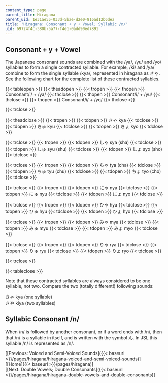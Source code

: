 ```yaml
---
content_type: page
parent_title: Hiragana
parent_uid: 1e31ae55-033d-5bae-d2e0-816ad12b6dea
title: 'Hiragana: Consonant + y + Vowel; Syllabic /n/'
uid: 69724f4c-380b-5a77-f4e1-0add90ed7891
---
```


Consonant + y + Vowel
---------------------

The Japanese consonant sounds are combined with the /ya/, /yu/ and /yo/ syllables to form a single contracted syllable. For example, /ki/ and /ya/ combine to form the single syllable /kya/, represented in hiragana as きゃ. See the following chart for the complete list of these contracted syllables.

{{< tableopen >}}
{{< theadopen >}}
{{< tropen >}}
{{< thopen >}}
Consonant/i/ + /ya/
{{< thclose >}}
{{< thopen >}}
Consonant/i/ + /yu/
{{< thclose >}}
{{< thopen >}}
Consonant/i/ + /yo/
{{< thclose >}}

{{< trclose >}}

{{< theadclose >}}
{{< tropen >}}
{{< tdopen >}}
きゃ kya
{{< tdclose >}}
{{< tdopen >}}
きゅ kyu
{{< tdclose >}}
{{< tdopen >}}
きょ kyo
{{< tdclose >}}

{{< trclose >}}
{{< tropen >}}
{{< tdopen >}}
しゃ sya (sha)
{{< tdclose >}}
{{< tdopen >}}
しゅ syu (shu)
{{< tdclose >}}
{{< tdopen >}}
しょ syo (sho)
{{< tdclose >}}

{{< trclose >}}
{{< tropen >}}
{{< tdopen >}}
ちゃ tya (cha)
{{< tdclose >}}
{{< tdopen >}}
ちゅ tyu (chu)
{{< tdclose >}}
{{< tdopen >}}
ちょ tyo (cho)
{{< tdclose >}}

{{< trclose >}}
{{< tropen >}}
{{< tdopen >}}
にゃ nya
{{< tdclose >}}
{{< tdopen >}}
にゅ nyu
{{< tdclose >}}
{{< tdopen >}}
にょ nyo
{{< tdclose >}}

{{< trclose >}}
{{< tropen >}}
{{< tdopen >}}
ひゃ hya
{{< tdclose >}}
{{< tdopen >}}
ひゅ hyu
{{< tdclose >}}
{{< tdopen >}}
ひょ hyo
{{< tdclose >}}

{{< trclose >}}
{{< tropen >}}
{{< tdopen >}}
みゃ mya
{{< tdclose >}}
{{< tdopen >}}
みゅ myu
{{< tdclose >}}
{{< tdopen >}}
みょ myo
{{< tdclose >}}

{{< trclose >}}
{{< tropen >}}
{{< tdopen >}}
りゃ rya
{{< tdclose >}}
{{< tdopen >}}
りゅ ryu
{{< tdclose >}}
{{< tdopen >}}
りょ ryo
{{< tdclose >}}

{{< trclose >}}

{{< tableclose >}}

Note that these contracted syllables are always considered to be one syllable, not two. Compare the two (totally different!) following sounds:

きゃ kya (one syllable)  
きや kiya (two syllables)

Syllabic Consonant /n/
----------------------

When /n/ is followed by another consonant, or if a word ends with /n/, then that /n/ is a syllable in itself, and is written with the symbol ん. In JSL this syllable /n/ is represented as /n/.

  
\[[Previous: Voiced and Semi-Voiced Sounds]({{< baseurl >}}/pages/hiragana/hiragana-voiced-and-semi-voiced-sounds)\]  
\[[Home]({{< baseurl >}}/pages/hiragana)\]  
\[[Next: Double Vowels; Double Consonants]({{< baseurl >}}/pages/hiragana/hiragana-double-vowels-and-double-consonants)\]